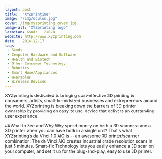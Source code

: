 ```yaml
---
layout: post
title:  "XYZprinting"
image: "/img/oculus.jpg"
cover: /img/xyzprinting_cover.jpg
image-alt: "XYZprinting logo"
location: Sands - 71628
website: http://www.xyzprinting.com
date:   2014-12-17
tags:
 - Sands
 - Computer Hardware and Software
 - Health and Biotech
 - Other Consumer Technology
 - Robotics
 - Smart Home/Appliances
 - Wearables
 - Wireless Devices
---
```


XYZprinting is dedicated to bringing cost-effective 3D printing to consumers, artists, small-to-midsized businesses and entrepreneurs around the world. XYZprinting is breaking down the barriers of 3D printer ownership by providing an easy-to use-device that delivers an outstanding user experience.

##What to See and Why
Why spend money on both a 3D scannera and a 3D printer when you can have both in a single unit? That's what XYZprinting's da Vinci 1.0 AiO is -- an awesome 3D printer/scanner combination. The da Vinci AiO creates industrial grade resolution scans in just 5 minutes. Smart-fix Technology lets you easily enhance a 3D scan on your computer, and set it up for the plug-and-play, easy to use 3D printer.